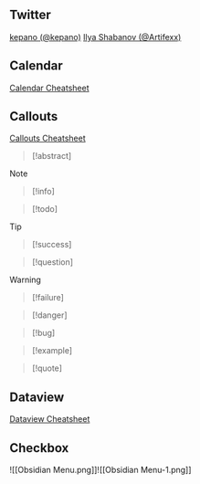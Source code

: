 ## Twitter
[kepano (@kepano)](https://twitter.com/kepano)
[Ilya Shabanov (@Artifexx)](https://twitter.com/Artifexx)

## Calendar
[Calendar Cheatsheet](https://github.com/liamcain/obsidian-calendar-plugin/blob/master/README.md)

## Callouts

[Callouts Cheatsheet](https://help.obsidian.md/Editing+and+formatting/Callouts)

> [!abstract]

> [!note]

>[!info]

> [!todo]

> [!tip]

> [!success]

> [!question]

> [!warning]

> [!failure]

> [!danger]

> [!bug]

> [!example]

> [!quote]

## Dataview

[Dataview Cheatsheet](https://github.com/seburbandev/obsidian-dataview-cheatsheet)

## Checkbox

![[Obsidian Menu.png]]![[Obsidian Menu-1.png]]
